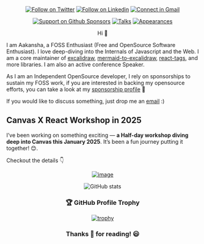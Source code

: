 <div align = "center">

[![Follow on Twitter](https://img.shields.io/badge/Follow-X-212529?labelColor=4dabf7&style=flat-square)](https://www.x.com/aakansha1216)
[![Follow on Linkedin](https://img.shields.io/badge/Follow-LinkedIn-0077B5?labelColor=4dabf7&style=flat-square)](https://www.linkedin.com/in/aa1992)
[![Connect in Gmail](https://img.shields.io/badge/Connect-Gmail-ff6b6b?labelColor=4dabf7&style=flat-square)](mailto:aakansha1216@gmail.com)

[![Support on Github Sponsors](https://img.shields.io/badge/❤️-Sponsor-f06595?labelColor=4dabf7&style=flat-square)](https://github.com/sponsors/ad1992)
[![Talks](https://img.shields.io/badge/Community-Talks-ff922b?labelColor=4dabf7&style=flat-square)](https://aakansha.dev/talks)
[![Appearances](https://img.shields.io/badge/Community-Appearances-20c997?labelColor=4dabf7&style=flat-square)](https://aakansha.dev/appearances)


Hi :wave:
</div>

I am Aakansha, a FOSS Enthusiast (Free and OpenSource Software Enthusiast). I love deep-diving into the Internals of Javascript and the Web. I am a core maintainer of [excalidraw](https://github.com/excalidraw/excalidraw), [mermaid-to-excalidraw,](https://github.com/excalidraw/mermaid-to-excalidraw) [react-tags](https://github.com/react-tags/react-tags), and more libraries. I am also an active conference Speaker.


As I am an Independent OpenSource developer, I rely on sponsorships to sustain my FOSS work, if you are interested in backing my opensource efforts, you can take a look at my [sponsorship profile](https://github.com/sponsors/ad1992) 🙏

If you would like to discuss something, just drop me an [email](mailto:aakansha1216@gmail.com) :)


## Canvas X React Workshop in 2025

I’ve been working on something exciting — **a Half-day workshop diving deep into Canvas this January 2025**. It’s been a fun journey putting it together! 😊.

Checkout the details 👇

<div align = "center">

[![image](https://github.com/user-attachments/assets/41a50ded-2f0a-4aa6-9371-5715ac235072)](https://www.aakansha.dev/workshops/canvas)


 <!-- @Aakansha Doshi's GitHub Statistics by Anuraghazra -->


![GitHub stats](https://github-readme-stats.vercel.app/api?username=ad1992&show_icons=true&theme=tokyonight&custom_title=Aakansha%20Doshi's%20GitHub%20Statistics&border_radius=20.0&border_color=2f353b)

### 🏆 GitHub Profile Trophy

[![trophy](https://github-profile-trophy.vercel.app/?username=ad1992&theme=monokai&margin-w=15&margin-h=15&&no-frame=true&row=1)](https://github.com/ryo-ma/github-profile-trophy)

### Thanks 🙏 for reading! :smiley:

</div>
<!--
**ad1992/ad1992** is a ✨ _special_ ✨ repository because its `README.md` (this file) appears on your GitHub profile.

Here are some ideas to get you started

- 🔭 I’m currently working on ...
- 🌱 I’m currently learning ...
- 👯 I’m looking to collaborate on ...
- 🤔 I’m looking for help with ...
- 💬 Ask me about ...
- 📫 How to reach me: ...
- 😄 Pronouns: ...
- ⚡ Fun fact: ...
  -->
